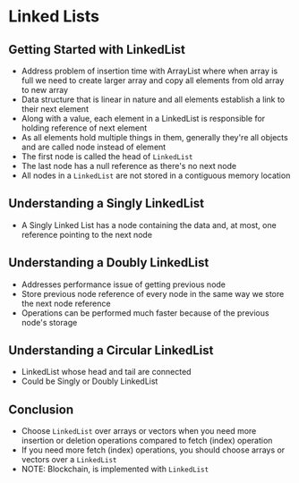 # Linked Lists

## Getting Started with LinkedList

- Address problem of insertion time with ArrayList where when array is full we need to create larger array and copy all
  elements from old array to new array
- Data structure that is linear in nature and all elements establish a link to their next element
- Along with a value, each element in a LinkedList is responsible for holding reference of next element
- As all elements hold multiple things in them, generally they're all objects and are called node instead of element
- The first node is called the head of `LinkedList`
- The last node has a null reference as there's no next node
- All nodes in a `LinkedList` are not stored in a contiguous memory location

## Understanding a Singly LinkedList

- A Singly Linked List has a node containing the data and, at most, one reference pointing to the next node

## Understanding a Doubly LinkedList

- Addresses performance issue of getting previous node
- Store previous node reference of every node in the same way we store the next node reference
- Operations can be performed much faster because of the previous node's storage

## Understanding a Circular LinkedList

- LinkedList whose head and tail are connected
- Could be Singly or Doubly LinkedList

## Conclusion

- Choose `LinkedList` over arrays or vectors when you need more insertion or deletion operations compared to fetch (index)
  operation
- If you need more fetch (index) operations, you should choose arrays or vectors over a `LinkedList`
- NOTE: Blockchain, is implemented with `LinkedList`
